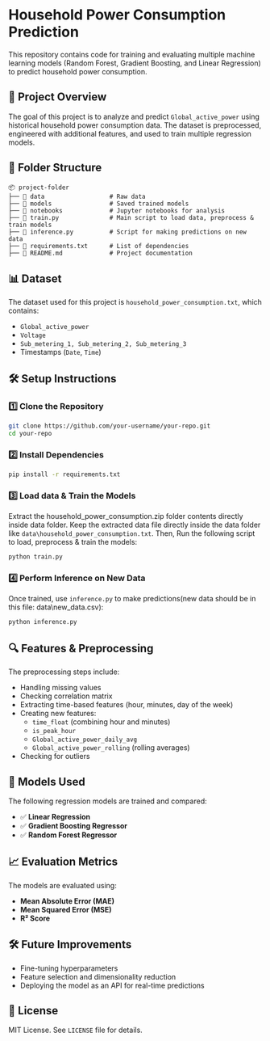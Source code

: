 # Household Power Consumption Prediction

This repository contains code for training and evaluating multiple machine learning models (Random Forest, Gradient Boosting, and Linear Regression) to predict household power consumption.

## 📌 Project Overview
The goal of this project is to analyze and predict `Global_active_power` using historical household power consumption data. The dataset is preprocessed, engineered with additional features, and used to train multiple regression models.

## 📂 Folder Structure
```
📦 project-folder
├── 📂 data                  # Raw data
├── 📂 models                # Saved trained models
├── 📂 notebooks             # Jupyter notebooks for analysis
├── 📜 train.py              # Main script to load data, preprocess & train models
├── 📜 inference.py          # Script for making predictions on new data
├── 📜 requirements.txt      # List of dependencies
├── 📜 README.md             # Project documentation
```

## 📊 Dataset
The dataset used for this project is `household_power_consumption.txt`, which contains:
- `Global_active_power`
- `Voltage`
- `Sub_metering_1, Sub_metering_2, Sub_metering_3`
- Timestamps (`Date`, `Time`)

## 🛠️ Setup Instructions

### 1️⃣ Clone the Repository
```bash
git clone https://github.com/your-username/your-repo.git
cd your-repo
```

### 2️⃣ Install Dependencies
```bash
pip install -r requirements.txt
```

### 3️⃣ Load data & Train the Models
Extract the household_power_consumption.zip folder contents directly inside data folder. Keep the extracted data file directly inside the data folder like `data\household_power_consumption.txt`.
Then, Run the following script to load, preprocess & train the models:
```bash
python train.py
```

### 4️⃣ Perform Inference on New Data
Once trained, use `inference.py` to make predictions(new data should be in this file: data\new_data.csv):
```bash
python inference.py
```

## 🔍 Features & Preprocessing
The preprocessing steps include:
- Handling missing values
- Checking correlation matrix
- Extracting time-based features (hour, minutes, day of the week)
- Creating new features:
  - `time_float` (combining hour and minutes)
  - `is_peak_hour`
  - `Global_active_power_daily_avg`
  - `Global_active_power_rolling` (rolling averages)
- Checking for outliers

## 🚀 Models Used
The following regression models are trained and compared:
- ✅ **Linear Regression**
- ✅ **Gradient Boosting Regressor**
- ✅ **Random Forest Regressor**

## 📈 Evaluation Metrics
The models are evaluated using:
- **Mean Absolute Error (MAE)**
- **Mean Squared Error (MSE)**
- **R² Score**

## 🛠 Future Improvements
- Fine-tuning hyperparameters
- Feature selection and dimensionality reduction
- Deploying the model as an API for real-time predictions

## 📜 License
MIT License. See `LICENSE` file for details.



